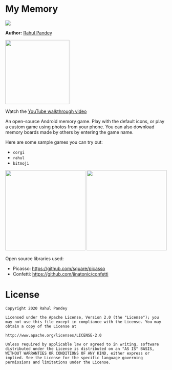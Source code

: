 # My Memory

![](https://github.com/rpandey1234/MyMemory/blob/main/assets/ConsumeFlow.gif)

**Author:** [Rahul Pandey](https://www.youtube.com/rpandey1234)

<a href='https://play.google.com/store/apps/details?id=com.rkpandey.mymemory'><img width="200px" src='https://play.google.com/intl/en_us/badges/static/images/badges/en_badge_web_generic.png' /></a>

Watch the [YouTube walkthrough video](https://www.youtube.com/watch?v=ivZN2Ozs5fA&list=PL7NYbSE8uaBCvfw20f0Q6pNSGgiYGLwzI)

An open-source Android memory game. Play with the default icons, or play a custom game using photos from your phone. You can also download memory boards made by others by entering the game name.

Here are some sample games you can try out:
- `corgi`
- `rahul`
- `bitmoji`

<p float="middle">
    <img width="250px" src='https://github.com/rpandey1234/MyMemory/blob/main/assets/customWinConfetti.png' />
    <img width="250px" src='https://github.com/rpandey1234/MyMemory/blob/main/assets/creationFlow.png' />
</p>

Open source libraries used:
- Picasso: https://github.com/square/picasso
- Confetti: https://github.com/jinatonic/confetti

# License

    Copyright 2020 Rahul Pandey

    Licensed under the Apache License, Version 2.0 (the "License"); you may not use this file except in compliance with the License. You may obtain a copy of the License at

    http://www.apache.org/licenses/LICENSE-2.0

    Unless required by applicable law or agreed to in writing, software distributed under the License is distributed on an "AS IS" BASIS, WITHOUT WARRANTIES OR CONDITIONS OF ANY KIND, either express or implied. See the License for the specific language governing permissions and limitations under the License.
